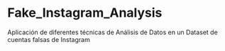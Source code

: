 # Fake_Instagram_Analysis
Aplicación de diferentes técnicas de Análisis de Datos en un Dataset de cuentas falsas de Instagram

